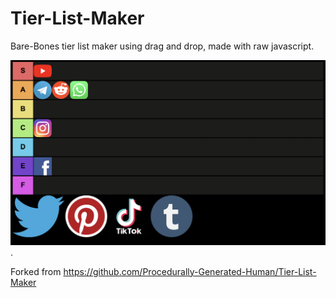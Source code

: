 # Tier-List-Maker

Bare-Bones tier list maker using drag and drop, made with raw javascript.   


![alt text](https://github.com/Procedurally-Generated-Human/Tier-List-Maker/blob/main/Screen%20Shot%202021-10-22%20at%2011.55.07%20PM.png). 

Forked from https://github.com/Procedurally-Generated-Human/Tier-List-Maker

